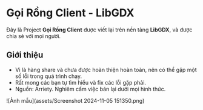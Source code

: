 # Gọi Rồng Client - LibGDX

Đây là Project **Gọi Rồng Client** được viết lại trên nền tảng **LibGDX**, và được chia sẻ với mọi người.

## Giới thiệu
- Vì là hàng share và chưa được hoàn thiện hoàn toàn, nên có thể gặp một số lỗi trong quá trình chạy.
- Rất mong các bạn tự tìm hiểu và fix các lỗi gặp phải.
- Nguồn: Arriety. Nghiêm cấm việc bán lại dưới mọi hình thức.

![Ảnh mẫu](assets/Screenshot 2024-11-05 151350.png)
